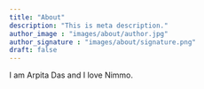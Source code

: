 ```yaml
---
title: "About"
description: "This is meta description."
author_image : "images/about/author.jpg"
author_signature : "images/about/signature.png"
draft: false
---
```


I am Arpita Das and I love Nimmo.